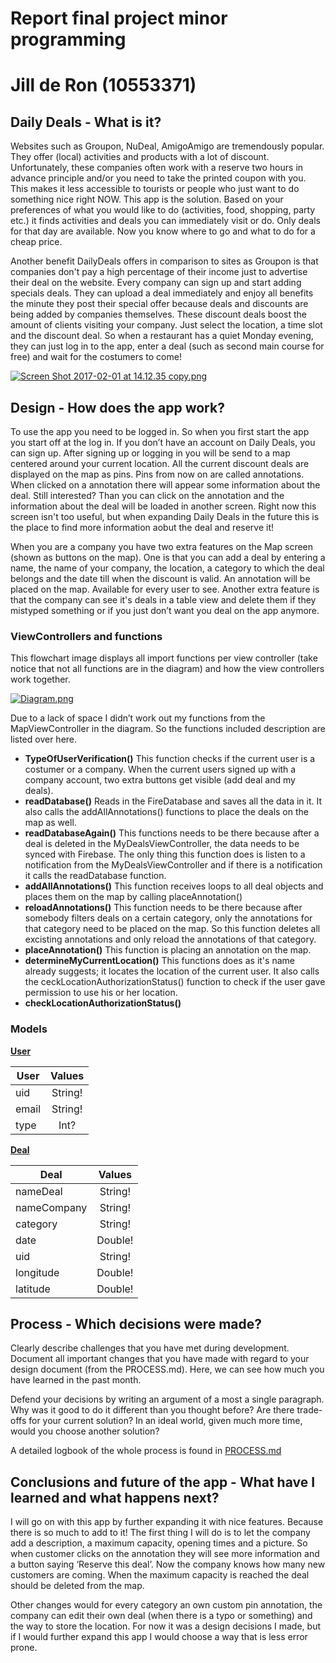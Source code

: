 # Report final project minor programming
# Jill de Ron (10553371) 

## Daily Deals - What is it? 
Websites such as Groupon, NuDeal, AmigoAmigo are tremendously popular. They offer (local) activities and products with a lot of discount. Unfortunately, these companies often work with a reserve two hours in advance principle and/or you need to take the printed coupon with you. This makes it less accessible to tourists or people who just want to do something nice right NOW. This app is the solution. Based on your preferences of what you would like to do (activities, food, shopping, party etc.) it finds activities and deals you can immediately visit or do. Only deals for that day are available. Now you know where to go and what to do for a cheap price.

Another benefit DailyDeals offers in comparison to sites as Groupon is that companies don't pay a high percentage of their income just to advertise their deal on the website. Every company can sign up and start adding specials deals. They can upload a deal immediately and enjoy all benefits the minute they post their special offer because deals and discounts are being added by companies themselves. These discount deals boost the amount of clients visiting your company. Just select the location, a time slot and the discount deal. So when a restaurant has a quiet Monday evening, they can just log in to the app, enter a deal (such as second main course for free) and wait for the costumers to come!

[![Screen Shot 2017-02-01 at 14.12.35 copy.png](https://s30.postimg.org/gf431drfl/Screen_Shot_2017_02_01_at_14_12_35_copy.png)](https://postimg.org/image/fctwiu8m5/)

## Design - How does the app work? 
To use the app you need to be logged in. So when you first start the app you start off at the log in. If you don’t have an account on Daily Deals, you can sign up. After signing up or logging in you will be send to a map centered around your current location. All the current discount deals are displayed on the map as pins. Pins from now on are called annotations. When clicked on a annotation there will appear some information about the deal. Still interested? Than you can click on the annotation and the information about the deal will be loaded in another screen. Right now this screen isn't too useful, but when expanding Daily Deals in the future this is the place to find more information aobut the deal and reserve it!

When you are a company you have two extra features on the Map screen (shown as buttons on the map). One is that you can add a deal by entering a name, the name of your company, the location, a category to which the deal belongs and the date till when the discount is valid. An annotation will be placed on the map. Available for every user to see. Another extra feature is that the company can see it's deals in a table view and delete them if they mistyped something or if you just don’t want you deal on the app anymore. 

### ViewControllers and functions
This flowchart image displays all import functions per view controller (take notice that not all functions are in the diagram) and how the view controllers work together. 

[![Diagram.png](https://s28.postimg.org/saryvoulp/Diagram.png)](https://postimg.org/image/7qn4x7euh/)

Due to a lack of space I didn’t work out my functions from the MapViewController in the diagram. So the functions included description are listed over here.
- **TypeOfUserVerification()** This function checks if the current user is a costumer or a company. When the current users signed up with a company account, two extra buttons get visible (add deal and my deals). 
- **readDatabase()** Reads in the FireDatabase and saves all the data in it. It also calls the addAllAnnotations() functions to place the deals on the map as well. 
- **readDatabaseAgain()** This functions needs to be there because after a deal is deleted in the MyDealsViewController, the data needs to be synced with Firebase. The only thing this function does is listen to a notification from the MyDealsViewController and if there is a notification it calls the readDatabase function. 
- **addAllAnnotations()** This function receives loops to all deal objects and places them on the map by calling placeAnnotation()
- **reloadAnnotations()** This function needs to be there because after somebody filters deals on a certain category, only the annotations for that category need to be placed on the map. So this function deletes all excisting annotations and only reload the annotations of that category. 
- **placeAnnotation()** This function is placing an annotation on the map.
- **determineMyCurrentLocation()** This functions does as it's name already suggests; it locates the location of the current user. It also calls the ceckLocationAuthorizationStatus() function to check if the user gave permission to use his or her location. 
- **checkLocationAuthorizationStatus()**

### Models
[**User**](https://github.com/Jillderon/daily-deals/blob/master/DailyDeals/User.swift)

| User          | Values        |
| ------------- |:-------------:|
| uid           | String!       |
| email         | String!       |
| type          | Int?          |

[**Deal**](https://github.com/Jillderon/daily-deals/blob/master/DailyDeals/Deal.swift)

| Deal          | Values        |
| ------------- |:-------------:|
| nameDeal      | String!       |
| nameCompany   | String!       |
| category      | String!       |
| date          | Double!       |
| uid           | String!       |
| longitude     | Double!       |
| latitude      | Double!       |

## Process - Which decisions were made?
Clearly describe challenges that you have met during development. Document all important changes that you have made with regard to your design document (from the PROCESS.md). Here, we can see how much you have learned in the past month.

Defend your decisions by writing an argument of a most a single paragraph. Why was it good to do it different than you thought before? Are there trade-offs for your current solution? In an ideal world, given much more time, would you choose another solution?

A detailed logbook of the whole process is found in [PROCESS.md](https://github.com/Jillderon/daily-deals/blob/master/PROCESS.md)

## Conclusions and future of the app - What have I learned and what happens next? 
I will go on with this app by further expanding it with nice features. Because there is so much to add to it! The first thing I will do is to let the company add a description, a maximum capacity, opening times and a picture. So when customer clicks on the annotation they will see more information and  a button saying ‘Reserve this deal’. Now the company knows how many new customers are coming. When the maximum capacity is reached the deal should be deleted from the map. 

Other changes would for every category an own custom pin annotation, the company can edit their own deal (when there is a typo or something) and the way to store the location. For now it was a design decisions I made, but if I would further expand this app I would choose a way that is less error prone. 
